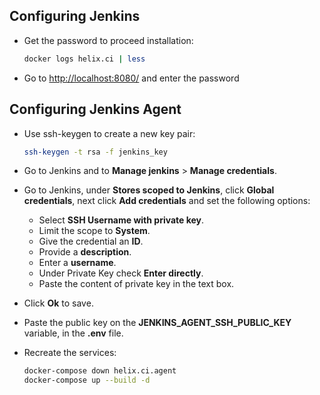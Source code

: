 ## Configuring Jenkins

- Get the password to proceed installation:

   ```bash
   docker logs helix.ci | less
   ```

- Go to <http://localhost:8080/> and enter the password

## Configuring Jenkins Agent

- Use ssh-keygen to create a new key pair:

   ```bash
   ssh-keygen -t rsa -f jenkins_key
   ```

- Go to Jenkins and to **Manage jenkins** > **Manage credentials**.

- Go to Jenkins, under **Stores scoped to Jenkins**, click **Global credentials**, next click **Add credentials** and set the following options:

   - Select **SSH Username with private key**.
   - Limit the scope to **System**.
   - Give the credential an **ID**.
   - Provide a **description**.
   - Enter a **username**.
   - Under Private Key check **Enter directly**.
   - Paste the content of private key in the text box.

- Click **Ok** to save.

- Paste the public key on the **JENKINS_AGENT_SSH_PUBLIC_KEY** variable, in the **.env** file.

- Recreate the services:

   ```bash
   docker-compose down helix.ci.agent
   docker-compose up --build -d
   ```
